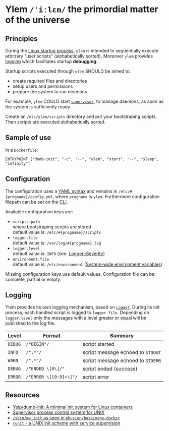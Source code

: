 <!-- ( vim: set fenc=utf-8 spell spl=en: ) -->

# Ylem ``/ˈiːlɛm/`` the primordial matter of the universe

## Principles

During the [Linux startup process](https://en.wikipedia.org/wiki/Linux_startup_process),
``ylem`` is intended to sequentially execute arbitrary "user scripts"
(alphabetically sorted). Moreover ``ylem`` provides [logging](#logging)
which facilitates startup __debugging__.

Startup scripts executed through ``ylem`` SHOULD be aimed to:

* create required files and directories
* setup users and permissions
* prepare the system to run deamons

For example, ``ylem`` COULD start
[``supervisor``](https://github.com/Supervisor/supervisor),
to manage daemons, as soon as the system is sufficiently ready.

Create an ``/etc/ylem/scripts`` directory and put your bootstraping scripts.
Then scripts are executed alphabetically sorted.

## Sample of use

In a ``Dockerfile``:

```
ENTRYPOINT ["dumb-init", "-c", "--", "ylem", "start", "--", "sleep", "infinity"]
```

## Configuration

The configuration uses a [YAML syntax](https://en.wikipedia.org/wiki/YAML)
and remains in ``/etc/#{progname}/config.yml``,
where ``progname`` is ``ylem``.
Furthermore configuration filepath can be set on the
<abbr title="Command Line Interface">CLI</abbr>.

Available configuration keys are:

* ``scripts.path``<br />
  where bootstraping scripts are stored<br />
  default value is: ``/etc/#{progname}/scripts``
* ``logger.file``<br />
  default value is: ``/var/log/#{progname}.log``
* ``logger.level``<br />
  default value is: ``INFO`` (see: [Logger::Severity](https://ruby-doc.org/stdlib-2.1.0/libdoc/logger/rdoc/Logger/Severity.html))
* ``environment.file``<br />
  default value is: ``/etc/environment``
  ([System-wide environment variables](https://help.ubuntu.com/community/EnvironmentVariables#System-wide_environment_variables))

Missing configuration keys use default values.
Configuration file can be: complete, partial or empty.

<!-- ala github -->
<div id="logging" />

## Logging

Ylem provides its own logging mechanism, based on
[``Logger``](https://ruby-doc.org/stdlib-2.1.0/libdoc/logger/rdoc/Logger.html).
During its init process, each handled script is logged to ``logger.file``.
Depending on ``logger.level`` only the messages with a level greater or equal
will be published to the log file.

| Level         | Format          | Summary                             |
| ------------- | --------------- | ----------------------------------- |
| ``DEBUG``     | ``/"BEGIN"/``   | script started                      |
| ``INFO``      | ``/".*"/``      | script message echoed to ``STDOUT`` |
| ``WARN``      | ``/".*"/``      | script message echoed to ``STDERR`` |
| ``DEBUG``     | ``/"ENDED \[0\]/"``     | script ended (success)      |
| ``ERROR``     | ``/"ERROR \[[0-9]+\]"/``| script error                |

## Resources

* [Yelp/dumb-init: A minimal init system for Linux containers](https://github.com/Yelp/dumb-init)
* [Supervisor process control system for UNIX](https://github.com/Supervisor/supervisor)
* [``/sbin/my_init`` as seen in ``phusion/baseimage-docker``](https://github.com/SwagDevOps/baseimage-docker/blob/master/image/bin/my_init)
* [``runit`` - a UNIX init scheme with service supervision](http://smarden.org/runit/)
